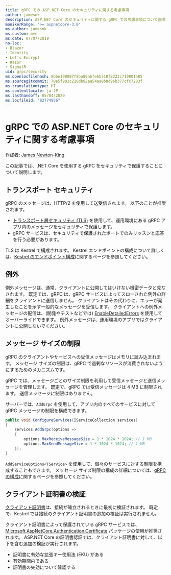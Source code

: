 ```yaml
---
title: gRPC での ASP.NET Core のセキュリティに関する考慮事項
author: jamesnk
description: ASP.NET Core のセキュリティに関する gRPC での考慮事項について説明します。
monikerRange: '>= aspnetcore-3.0'
ms.author: jamesnk
ms.custom: mvc
ms.date: 07/07/2019
no-loc:
- Blazor
- Identity
- Let's Encrypt
- Razor
- SignalR
uid: grpc/security
ms.openlocfilehash: 8bbe198087f8ba80abfe6b518f8223c719801a85
ms.sourcegitcommit: 70e5f982c218db82aa54aa8b8d96b377cfc7283f
ms.translationtype: HT
ms.contentlocale: ja-JP
ms.lasthandoff: 05/04/2020
ms.locfileid: "82774956"
---
```

# <a name="security-considerations-in-grpc-for-aspnet-core"></a>gRPC での ASP.NET Core のセキュリティに関する考慮事項

作成者: [James Newton-King](https://twitter.com/jamesnk)

この記事では、.NET Core を使用する gRPC をセキュリティで保護することについて説明します。

## <a name="transport-security"></a>トランスポート セキュリティ

gRPC のメッセージは、HTTP/2 を使用して送受信されます。 以下のことが推奨されます。

* [トランスポート層セキュリティ (TLS)](https://tools.ietf.org/html/rfc5246) を使用して、運用環境にある gRPC アプリ内のメッセージをセキュリティで保護します。
* gRPC サービスは、セキュリティで保護されたポートでのみリッスンと応答を行う必要があります。

TLS は Kestrel で構成されます。 Kestrel エンドポイントの構成について詳しくは、[Kestrel のエンドポイント構成](xref:fundamentals/servers/kestrel#endpoint-configuration)に関するページを参照してください。

## <a name="exceptions"></a>例外

例外メッセージは、通常、クライアントに公開してはいけない機密データと見なされます。 既定では、gRPC は、gRPC サービスによってスローされた例外の詳細をクライアントに送信しません。 クライアントはその代わりに、エラーが発生したことを示す一般的なメッセージを受信します。 クライアントへの例外メッセージの配信は、(開発やテストなどでは) [EnableDetailedErrors](xref:grpc/configuration#configure-services-options) を使用してオーバーライドできます。 例外メッセージは、運用環境のアプリではクライアントに公開しないでください。

## <a name="message-size-limits"></a>メッセージ サイズの制限

gRPC のクライアントやサービスへの受信メッセージはメモリに読み込まれます。 メッセージ サイズの制限は、gRPC で過剰なリソースが消費されないようにするためのメカニズムです。

gRPC では、メッセージごとのサイズ制限を利用して受信メッセージと送信メッセージを管理します。 既定で、gRPC では受信メッセージは 4 MB に制限されます。 送信メッセージに制限はありません。

サーバーでは、`AddGrpc` を使用して、アプリ内のすべてのサービスに対して gRPC メッセージの制限を構成できます。

```csharp
public void ConfigureServices(IServiceCollection services)
{
    services.AddGrpc(options =>
    {
        options.MaxReceiveMessageSize = 1 * 1024 * 1024; // 1 MB
        options.MaxSendMessageSize = 1 * 1024 * 1024; // 1 MB
    });
}
```

`AddServiceOptions<TService>` を使用して、個々のサービスに対する制限を構成することもできます。 メッセージ サイズ制限の構成の詳細については、[gRPC の構成](xref:grpc/configuration)に関するページを参照してください。

## <a name="client-certificate-validation"></a>クライアント証明書の検証

[クライアント証明書](https://tools.ietf.org/html/rfc5246#section-7.4.4)は、接続が確立されるときに最初に検証されます。 既定で、Kestrel では接続のクライアント証明書の追加の検証は実行されません。

クライアント証明書によって保護されている gRPC サービスでは、[Microsoft.AspNetCore.Authentication.Certificate](xref:security/authentication/certauth) パッケージの使用が推奨されます。 ASP.NET Core の証明書認証では、クライアント証明書に対して、以下を含む追加の検証が実行されます。

* 証明書に有効な拡張キー使用法 (EKU) がある
* 有効期間内である
* 証明書の失効について確認する
